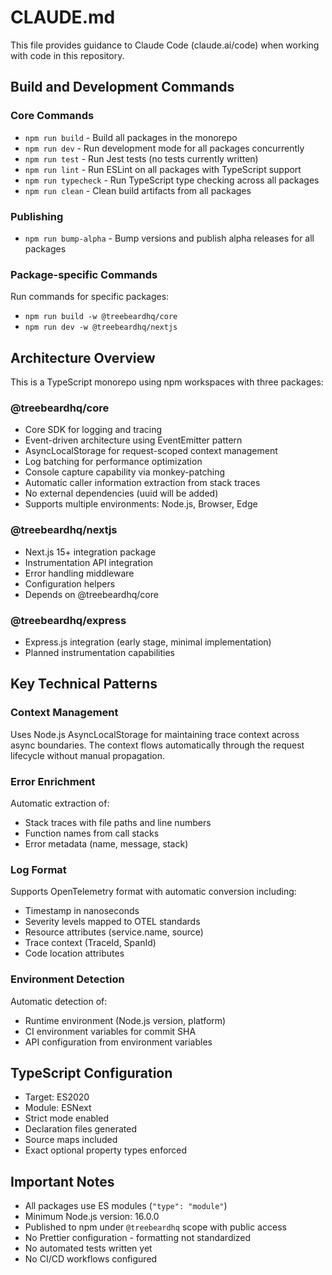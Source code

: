 # CLAUDE.md

This file provides guidance to Claude Code (claude.ai/code) when working with code in this repository.

## Build and Development Commands

### Core Commands
- `npm run build` - Build all packages in the monorepo
- `npm run dev` - Run development mode for all packages concurrently
- `npm run test` - Run Jest tests (no tests currently written)
- `npm run lint` - Run ESLint on all packages with TypeScript support
- `npm run typecheck` - Run TypeScript type checking across all packages
- `npm run clean` - Clean build artifacts from all packages

### Publishing
- `npm run bump-alpha` - Bump versions and publish alpha releases for all packages

### Package-specific Commands
Run commands for specific packages:
- `npm run build -w @treebeardhq/core`
- `npm run dev -w @treebeardhq/nextjs`

## Architecture Overview

This is a TypeScript monorepo using npm workspaces with three packages:

### @treebeardhq/core
- Core SDK for logging and tracing
- Event-driven architecture using EventEmitter pattern
- AsyncLocalStorage for request-scoped context management
- Log batching for performance optimization
- Console capture capability via monkey-patching
- Automatic caller information extraction from stack traces
- No external dependencies (uuid will be added)
- Supports multiple environments: Node.js, Browser, Edge

### @treebeardhq/nextjs
- Next.js 15+ integration package
- Instrumentation API integration
- Error handling middleware
- Configuration helpers
- Depends on @treebeardhq/core

### @treebeardhq/express
- Express.js integration (early stage, minimal implementation)
- Planned instrumentation capabilities

## Key Technical Patterns

### Context Management
Uses Node.js AsyncLocalStorage for maintaining trace context across async boundaries. The context flows automatically through the request lifecycle without manual propagation.

### Error Enrichment
Automatic extraction of:
- Stack traces with file paths and line numbers
- Function names from call stacks
- Error metadata (name, message, stack)

### Log Format
Supports OpenTelemetry format with automatic conversion including:
- Timestamp in nanoseconds
- Severity levels mapped to OTEL standards
- Resource attributes (service.name, source)
- Trace context (TraceId, SpanId)
- Code location attributes

### Environment Detection
Automatic detection of:
- Runtime environment (Node.js version, platform)
- CI environment variables for commit SHA
- API configuration from environment variables

## TypeScript Configuration

- Target: ES2020
- Module: ESNext
- Strict mode enabled
- Declaration files generated
- Source maps included
- Exact optional property types enforced

## Important Notes

- All packages use ES modules (`"type": "module"`)
- Minimum Node.js version: 16.0.0
- Published to npm under `@treebeardhq` scope with public access
- No Prettier configuration - formatting not standardized
- No automated tests written yet
- No CI/CD workflows configured